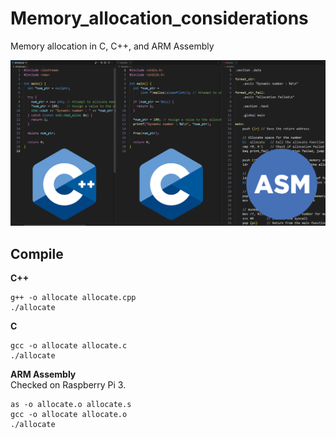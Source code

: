 # Memory_allocation_considerations
Memory allocation in C, C++, and ARM Assembly
<p align="center">
  <img src="https://github.com/2daeeun/Memory_allocation_considerations/blob/main/image.png?raw=true">
</p>

## Compile
**C++**
```
g++ -o allocate allocate.cpp
./allocate
```
**C**
```
gcc -o allocate allocate.c
./allocate
```
**ARM Assembly**  
Checked on Raspberry Pi 3.
```
as -o allocate.o allocate.s
gcc -o allocate allocate.o
./allocate
```
